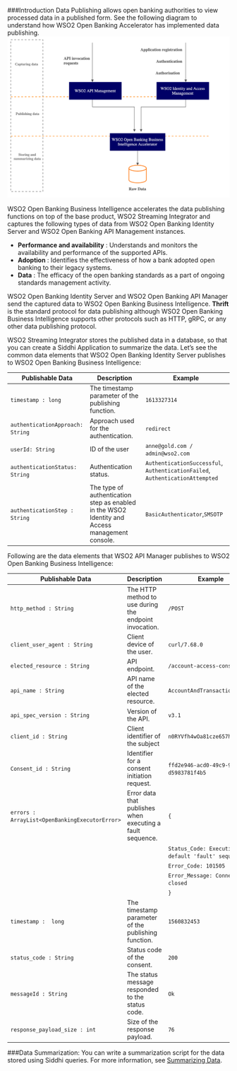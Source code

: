 ###Introduction
Data Publishing allows open banking authorities to view processed data in a published form. See the following diagram to 
understand how WSO2 Open Banking Accelerator has implemented data publishing. ![data-publishing-overview](../assets/img/advanced/data-publishing/data-publishing-overview.png)

WSO2 Open Banking Business Intelligence accelerates the data publishing functions on top of the base product, WSO2 Streaming Integrator and 
captures the following types of data from WSO2 Open Banking Identity Server and WSO2 Open Banking API Management instances.

- **Performance and availability** : Understands and monitors the availability and performance of the supported APIs.
- **Adoption** :  Identifies the effectiveness of how a bank adopted open banking to their legacy systems.
- **Data** : The efficacy of the open banking standards as a part of ongoing standards management activity.

WSO2 Open Banking Identity Server and WSO2 Open Banking API Manager send the captured data to WSO2 Open Banking Business 
Intelligence. **Thrift** is the standard protocol for data publishing although WSO2 Open Banking Business Intelligence supports 
other protocols such as HTTP, gRPC, or any other data publishing protocol.

WSO2 Streaming Integrator stores the published data in a database, so that you can create a Siddhi Application to summarize 
the data. Let’s see the common data elements that WSO2 Open Banking Identity Server publishes to WSO2 Open Banking Business 
Intelligence:

| Publishable Data | Description |Example|
|---------|---------|---------|
|`timestamp : long`|The timestamp parameter of the publishing function.|`1613327314`|
|`authenticationApproach: String`|Approach used for the authentication.|`redirect`|
|`userId: String`|ID of the user|`anne@gold.com / admin@wso2.com`|
|`authenticationStatus: String`|Authentication status.|`AuthenticationSuccessful`, `AuthenticationFailed`, `AuthenticationAttempted`|
|`authenticationStep : String`|The type of authentication step as enabled in the WSO2 Identity and Access management console.|`BasicAuthenticator`,`SMSOTP`|

Following are the data elements that WSO2 API Manager publishes to WSO2 Open Banking Business Intelligence:

| Publishable Data | Description |Example|
|---------|---------|---------|
|`http_method : String`|The HTTP method to use during the endpoint invocation.|`/POST`|
|`client_user_agent : String`|Client device of the user.|`curl/7.68.0`|
|`elected_resource : String`|API endpoint.|`/account-access-consents`|
|`api_name : String`|API name of the elected resource.|`AccountAndTransactionAPI`|
|`api_spec_version : String`|Version of the API.|`v3.1`|
|`client_id : String`|Client identifier of the subject|`n0RYVfh4wOa81cze657hIw0EhEa`|
|`Consent_id : String`|Identifier for a consent initiation request.|`ffd2e946-acd0-49c9-9d45-d5983781f4b5`|
|`errors : ArrayList<OpenBankingExecutorError>`|Error data that publishes when executing a fault sequence.|`{`|
|||`Status_Code: Executing default 'fault' sequence`|
|||`Error_Code: 101505`|
|||`Error_Message: Connection closed`|
|||`}`|
|`timestamp :  long`|The timestamp parameter of the publishing function.|`1560832453`|
|`status_code : String`|Status code of the consent.|`200`|
|`messageId : String`|The status message responded to the status code.|`Ok`|
|`response_payload_size : int`|Size of the response payload.|`76`|

###Data Summarization:
You can write a summarization script for the data stored using Siddhi queries. For more information, see [Summarizing Data](https://ei.docs.wso2.com/en/latest/streaming-integrator/guides/summarizing-data/). 